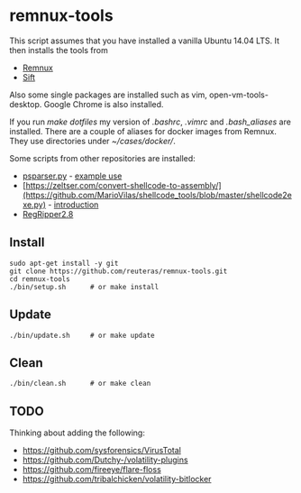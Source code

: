 # remnux-tools

This script assumes that you have installed a vanilla Ubuntu 14.04 LTS. It then installs the tools from

* [Remnux](https://remnux.org)
* [Sift](https://github.com/sans-dfir/sift-bootstrap)

Also some single packages are installed such as vim, open-vm-tools-desktop. Google Chrome is also installed.

If you run *make dotfiles* my version of _.bashrc_, _.vimrc_ and _.bash_aliases_  are installed. There are a couple of aliases for docker images from Remnux. They use directories under _~/cases/docker/<tool name>_.

Some scripts from other repositories are installed:
* [psparser.py](https://github.com/phishme/malware_analysis/blob/master/scripts/psparser.py) - [example use](http://phishme.com/powerpoint-and-custom-actions/)
* [https://zeltser.com/convert-shellcode-to-assembly/](https://github.com/MarioVilas/shellcode_tools/blob/master/shellcode2exe.py) - [introduction](https://zeltser.com/convert-shellcode-to-assembly/)
* [RegRipper2.8](https://github.com/keydet89/RegRipper2.8)

## Install

    sudo apt-get install -y git
    git clone https://github.com/reuteras/remnux-tools.git
    cd remnux-tools
    ./bin/setup.sh      # or make install

## Update

    ./bin/update.sh     # or make update

## Clean

    ./bin/clean.sh      # or make clean

## TODO

Thinking about adding the following:

* https://github.com/sysforensics/VirusTotal
* https://github.com/Dutchy-/volatility-plugins
* https://github.com/fireeye/flare-floss
* https://github.com/tribalchicken/volatility-bitlocker
